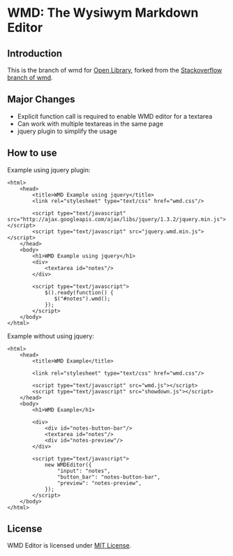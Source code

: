 WMD: The Wysiwym Markdown Editor
================================

Introduction
------------

This is the branch of wmd for [Open Library](http://openlibrary.org), forked from the [Stackoverflow branch of wmd](http://github.com/derobins/wmd).

Major Changes
-------------

* Explicit function call is required to enable WMD editor for a textarea
* Can work with multiple textareas in the same page
* jquery plugin to simplify the usage

How to use
----------

Example using jquery plugin:

    <html>
        <head>
            <title>WMD Example using jquery</title>
            <link rel="stylesheet" type="text/css" href="wmd.css"/>

            <script type="text/javascript" src="http://ajax.googleapis.com/ajax/libs/jquery/1.3.2/jquery.min.js"></script>
            <script type="text/javascript" src="jquery.wmd.min.js"></script>
        </head>
        <body>
            <h1>WMD Example using jquery</h1>
            <div>
                <textarea id="notes"/>
            </div>
    
            <script type="text/javascript">
                $().ready(function() {
                   $("#notes").wmd(); 
                });
            </script>
        </body>
    </html>
    
Example without using jquery:

    <html>
        <head>
            <title>WMD Example</title>
            
            <link rel="stylesheet" type="text/css" href="wmd.css"/>
            
            <script type="text/javascript" src="wmd.js"></script>
            <script type="text/javascript" src="showdown.js"></script>
        </head>
        <body>
            <h1>WMD Example</h1>

            <div>
                <div id="notes-button-bar"/>
                <textarea id="notes"/>
                <div id="notes-preview"/>
            </div>
    
            <script type="text/javascript">
                new WMDEditor({
                    "input": "notes",
                    "button_bar": "notes-button-bar",
                    "preview": "notes-preview",
                });
            </script>
        </body>
    </html>

License
-------

WMD Editor is licensed under [MIT License](http://github.com/openlibrary/wmd/raw/master/License.txt).


